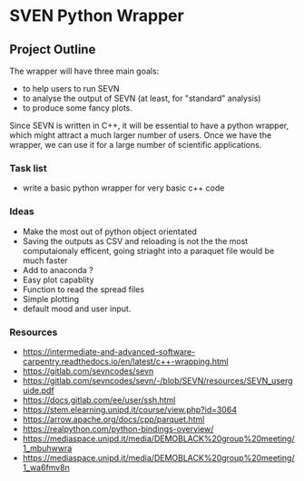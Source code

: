 # SVEN Python Wrapper

## Project Outline
The wrapper will have three main goals:
* to help users to run SEVN
* to analyse the output of SEVN (at least, for "standard" analysis)
* to produce some fancy plots.

Since SEVN is written in C++, it will be essential to have a python wrapper, which might attract a much larger number of users. Once we have the wrapper, we can use it for a large  number of scientific applications.

### Task list

* write a basic python wrapper for very basic c++ code 

### Ideas

* Make the most out of python object orientated
* Saving the outputs as CSV and reloading is not the the most computaionaly efficent, going striaght into a paraquet file would be much faster
* Add to anaconda ? 
* Easy plot capablity 
* Function to read the spread files 
* Simple plotting
* default mood and user input. 
 
### Resources
* https://intermediate-and-advanced-software-carpentry.readthedocs.io/en/latest/c++-wrapping.html  
* https://gitlab.com/sevncodes/sevn  
* https://gitlab.com/sevncodes/sevn/-/blob/SEVN/resources/SEVN_userguide.pdf 
* https://docs.gitlab.com/ee/user/ssh.html 
* https://stem.elearning.unipd.it/course/view.php?id=3064
* https://arrow.apache.org/docs/cpp/parquet.html
* https://realpython.com/python-bindings-overview/
* https://mediaspace.unipd.it/media/DEMOBLACK%20group%20meeting/1_mbuhwwra
* https://mediaspace.unipd.it/media/DEMOBLACK%20group%20meeting/1_wa6fmv8n
